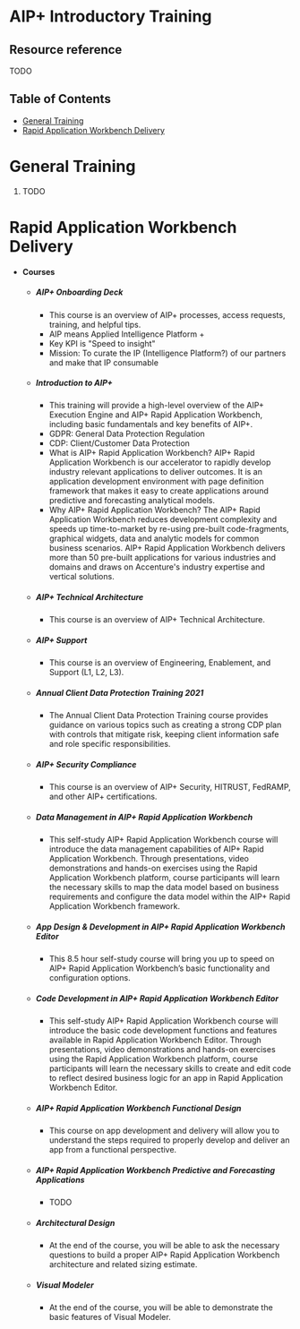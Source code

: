 # AIP+ Introductory Training <!-- omit from toc -->

## Resource reference <!-- omit from toc -->
TODO

## Table of Contents <!-- omit from toc -->
- [General Training](#general-training)
- [Rapid Application Workbench Delivery](#rapid-application-workbench-delivery)

# General Training
1. TODO

# Rapid Application Workbench Delivery
- #### Courses
  - ##### AIP+ Onboarding Deck
    - This course is an overview of AIP+ processes, access requests, training, and helpful tips.
    - AIP means Applied Intelligence Platform +
    - Key KPI is "Speed to insight"
    - Mission: To curate the IP (Intelligence Platform?) of our partners and make that IP consumable
  - ##### Introduction to AIP+
    - This training will provide a high-level overview of the AIP+ Execution Engine and AIP+ Rapid Application Workbench, including basic fundamentals and key benefits of AIP+.
    - GDPR: General Data Protection Regulation
    - CDP: Client/Customer Data Protection
    - What is AIP+ Rapid Application Workbench? AIP+ Rapid Application Workbench is our accelerator to rapidly develop industry relevant applications to deliver outcomes. It is an application development environment with page definition framework that makes it easy to create applications around predictive and forecasting analytical models.
    - Why AIP+ Rapid Application Workbench? The AIP+ Rapid Application Workbench reduces development complexity and speeds up time-to-market by re-using pre-built code-fragments, graphical widgets, data and analytic models for common business scenarios. AIP+ Rapid Application Workbench delivers more than 50 pre-built applications for various industries and domains and draws on Accenture's industry expertise and vertical solutions.
  - ##### AIP+ Technical Architecture
    - This course is an overview of AIP+ Technical Architecture.
  - ##### AIP+ Support
    - This course is an overview of Engineering, Enablement, and Support (L1, L2, L3).
  - ##### Annual Client Data Protection Training 2021
    - The Annual Client Data Protection Training course provides guidance on various topics such as creating a strong CDP plan with controls that mitigate risk, keeping client information safe and role specific responsibilities.
  - ##### AIP+ Security Compliance
    - This course is an overview of AIP+ Security, HITRUST, FedRAMP, and other AIP+ certifications.
  - ##### Data Management in AIP+ Rapid Application Workbench
    - This self-study AIP+ Rapid Application Workbench course will introduce the data management capabilities of AIP+ Rapid Application Workbench. Through presentations, video demonstrations and hands-on exercises using the Rapid Application Workbench platform, course participants will learn the necessary skills to map the data model based on business requirements and configure the data model within the AIP+ Rapid Application Workbench framework.
  - ##### App Design & Development in AIP+ Rapid Application Workbench Editor
    - This 8.5 hour self-study course will bring you up to speed on AIP+ Rapid Application Workbench’s basic functionality and configuration options.
  - ##### Code Development in AIP+ Rapid Application Workbench Editor
    - This self-study AIP+ Rapid Application Workbench course will introduce the basic code development functions and features available in Rapid Application Workbench Editor. Through presentations, video demonstrations and hands-on exercises using the Rapid Application Workbench platform, course participants will learn the necessary skills to create and edit code to reflect desired business logic for an app in Rapid Application Workbench Editor.
  - ##### AIP+ Rapid Application Workbench Functional Design
    - This course on app development and delivery will allow you to understand the steps required to properly develop and deliver an app from a functional perspective.
  - ##### AIP+ Rapid Application Workbench Predictive and Forecasting Applications
    - TODO
  - ##### Architectural Design
    - At the end of the course, you will be able to ask the necessary questions to build a proper AIP+ Rapid Application Workbench architecture and related sizing estimate.
  - ##### Visual Modeler
    - At the end of the course, you will be able to demonstrate the basic features of Visual Modeler.
